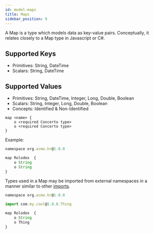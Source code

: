 ```yaml
---
id: model-maps
title: Maps
sidebar_position: 9
---
```

A Map is a type which models data as key-value pairs. Conceptually, it relates closely to a Map type in Javascript or C#.

## Supported Keys

- Primitives: String, DateTime
- Scalars: String, DateTime

## Supported Values

- Primitives: String, DateTime, Integer, Long, Double, Boolean
- Scalars: String, Integer, Long, Double, Boolean
- Concepts: Identified & Non-Identified

```
map <name> {
    o <required Concerto type> 
    o <required Concerto type>
} 
```

Example:

```js
namespace org.acme.hr@1.0.0

map Rolodex  {
    o String
    o String
}
```

Types used in a Map may be imported from external namespaces in a manner similar to other [imports](./model-imports.md).


```js
namespace org.acme.hr@1.0.0

import com.my.cool@1.0.0.Thing

map Rolodex  {
    o String
    o Thing
}
```
